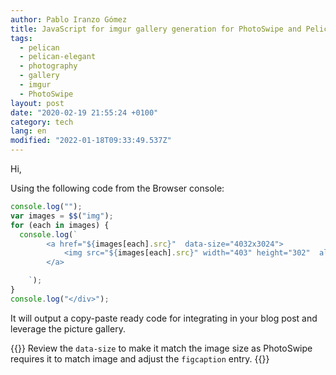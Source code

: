 ```yaml
---
author: Pablo Iranzo Gómez
title: JavaScript for imgur gallery generation for PhotoSwipe and Pelican-Elegant
tags:
  - pelican
  - pelican-elegant
  - photography
  - gallery
  - imgur
  - PhotoSwipe
layout: post
date: "2020-02-19 21:55:24 +0100"
category: tech
lang: en
modified: "2022-01-18T09:33:49.537Z"
---
```


Hi,

Using the following code from the Browser console:

```js
console.log("");
var images = $$("img");
for (each in images) {
  console.log(`
        <a href="${images[each].src}"  data-size="4032x3024">
            <img src="${images[each].src}" width="403" height="302"  alt="Image description" />
        </a>

    `);
}
console.log("</div>");
```

It will output a copy-paste ready code for integrating in your blog post and leverage the picture gallery.

{{<warning>}}
Review the `data-size` to make it match the image size as PhotoSwipe requires it to match image and adjust the `figcaption` entry.
{{</warning>}}
